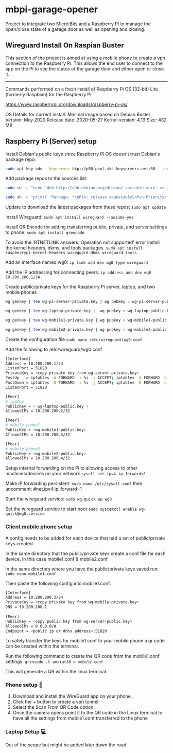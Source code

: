 # mbpi-garage-opener
Project to integrate two Micro:Bits and a Raspberry Pi to manage the open/close state of a garage door as well as opening and closing.

## Wireguard Install On Raspian Buster

This section of the project is aimed at using a mobile phone to create a vpn connection to the Raspberry Pi. This allows the end user to connect to the app on the Pi to see the status of the garage door and either open or close it.
___

Commands performed on a fresh install of Raspberry Pi OS (32-bit) Lite (formerly Raspbian) for the Raspberry Pi

https://www.raspberrypi.org/downloads/raspberry-pi-os/

OS Details for current install:
Minimal image based on Debian Buster
Version: May 2020
Release date: 2020-05-27
Kernel version: 4.19
Size: 432 MB

## Raspberry Pi (Server) setup
Install Debian's public keys since Raspberry Pi OS doesn't trust Debian's package repo:  
```bash
sudo apt-key adv --keyserver hkp://p80.pool.sks-keyservers.net:80 --recv-keys 04EE7237B7D453EC 648ACFD622F3D138`
```

Add package repos to the sources list:  

```bash
sudo sh -c "echo 'deb http://deb.debian.org/debian/ unstable main' >> /etc/apt/sources.list.d/unstable.list"
```

```bash
sudo sh -c "printf 'Package: *\nPin: release a=unstable\nPin-Priority: 90\n' >> /etc/apt/preferences.d/limit-unstable"
```

Update to download the latest packages from these repos:
`sudo apt update`

Install Wireguard:
`sudo apt install wireguard --assume-yes`

Install QR Encode for adding transferring public, private, and server settings to phone.
`sudo apt install qrencode`

To avoid the 'RTNETLINK answers: Operation not supported' error install the kernel headers, dkms, and tools packages.
`sudo apt install raspberrypi-kernel-headers wireguard-dkms wireguard-tools`

Add an interface named wg0:
`ip link add dev wg0 type wireguard`

Add the IP addressing for connecting peers:
`ip address add dev wg0 10.200.200.1/24`

Create public/private keys for the Raspberry Pi server, laptop, and two mobile phones
```bash
wg genkey | tee wg-pi-server-private.key | wg pubkey > wg-pi-server-public.key

wg genkey | tee wg-laptop-private.key |  wg pubkey > wg-laptop-public.key

wg genkey | tee wg-mobile1-private.key | wg pubkey > wg-mobile1-public.key

wg genkey | tee wg-mobile2-private.key | wg pubkey > wg-mobile2-public.key
```
Create the configuration file
`sudo nano /etc/wireguard/wg0.conf`

Add the following to /etc/wireguard/wg0.conf
```bash
[Interface]
Address = 10.200.200.1/24
ListenPort = 51820
PrivateKey = <copy private key from wg-server-private.key>
PostUp   = iptables -A FORWARD -i %i -j ACCEPT; iptables -A FORWARD -o %i -j ACCEPT; iptables -t nat -A POSTROUTING -o wlan0 -j MASQUERADE
PostDown = iptables -D FORWARD -i %i -j ACCEPT; iptables -D FORWARD -o %i -j ACCEPT; iptables -t nat -D POSTROUTING -o wlan -j MASQUERADE
ListenPort = 51820

[Peer]
# laptop
PublicKey = < wg-laptop-public.key >
AllowedIPs = 10.200.200.2/32

[Peer]
# mobile phone1
PublicKey = <wg-mobile1-public.key>
AllowedIPs = 10.200.200.3/32

[Peer]
# mobile phone2
PublicKey = <wg-mobile2-public.key>
AllowedIPs = 10.200.200.4/32
```

Setup internal forwarding on the Pi to allowing access to other machines/devices on your network
`sysctl net.ipv4.ip_forward=1`

Make IP forwarding persistent:
`sudo nano /etc/sysctl.conf`
then uncomment:
\#net.ipv4.ip_forward=1

Start the wireguard service:
`sudo wg-quick up wg0`

Set the wireguard service to start boot
`sudo systemctl enable wg-quick@wg0.service`

### Client mobile phone setup
A config needs to be added for each device that had a set of public/private keys created.

In the same directory that the public/private keys create a conf file for each device. In this case mobile1.conf & mobile2.conf

In the same directory where you have the public/private keys saved run:
`sudo nano mobile1.conf`

Then paste the following config into mobile1.conf:
```bash
[Interface]
Address = 10.200.200.3/24
PrivateKey = <copy private key from wg-mobile-private.key>
DNS = 10.200.200.1
        
[Peer]
PublicKey = <copy public key from wg-server-public.key>
AllowedIPs = 0.0.0.0/0
Endpoint = <public ip or ddns address>:51820
```

To safely transfer the keys for mobile1.conf to your mobile phone a qr code can be created within the terminal.

Run the following command to create the QR code from the mobile1.conf settings:
`qrencode -t ansiutf8 < mobile.conf`

This will generate a QR within the linux terminal.

### Phone setup :iphone:
1. Download and install the WireGuard app on your phone.
2. Click the + button to create a vpn tunnel
3. Select the Scan From QR Code option
4. Once the camera opens point it to the QR code in the Linux terminal to have all the settings from mobile1.conf transferred to the phone

### Laptop Setup :computer:
Out of the scope but might be added later down the road
